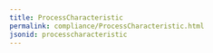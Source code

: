 ```yaml
---
title: ProcessCharacteristic
permalink: compliance/ProcessCharacteristic.html
jsonid: processcharacteristic
---
```

